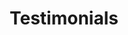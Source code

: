---
title: "Testimonials"
permalink: /testimonials/
layout: splash
header:
  overlay_image: /assets/images/pages/about.jpg
  overlay_filter: 0.8
excerpt: This is Initiable
sitemap: true
---